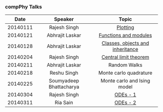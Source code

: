 ### compPhy Talks

|Date    |Speaker                | Topic                                                                                       |
|--------|:---------------------:|:-------------------------------------------------------------------------------------------:|
|20140111|Rajesh Singh           |[Plotting](http://nbviewer.ipython.org/gist/rajeshrinet/a1dd02f1920974b830ab)                |
|20140121|Abhrajit Laskar        |[Functions and modules](http://nbviewer.ipython.org/gist/jitAbhra/8594055)                   |
|20140128|Abhrajit Laskar        |[Classes, objects and inheritance](http://nbviewer.ipython.org/gist/jitAbhra/8682833)        |
|20140204|Rajesh Singh           |[Central limit theorem](http://nbviewer.ipython.org/gist/rajeshrinet/9af6e5e06aa4ce519ff1)   |
|20140211|Abhrajit Laskar        |Random Walks                                                                                 |
|20140218|Reshu Singh            |Monte carlo quadrature                                                                       |  
|20140225|Soumyadeep Bhattacharya|Monte carlo and Ising model                                                                  |  
|20140304|Rajesh Singh           |[ODEs - 1](http://nbviewer.ipython.org/gist/rajeshrinet/bde976cd3e1f4a238cfa)            |  
|20140311|Ria Sain               |[ODEs - 2](http://nbviewer.ipython.org/gist/rajeshrinet/ae235e2edaa4bcfc6c02)          |  








